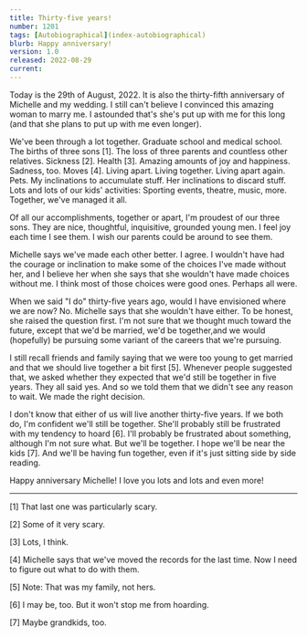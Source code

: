 ```yaml
---
title: Thirty-five years!
number: 1201
tags: [Autobiographical](index-autobiographical)
blurb: Happy anniversary!
version: 1.0
released: 2022-08-29
current: 
---
```

Today is the 29th of August, 2022.  It is also the thirty-fifth
anniversary of Michelle and my wedding.  I still can't believe I
convinced this amazing woman to marry me.  I astounded that's she's
put up with me for this long (and that she plans to put up with me
even longer).

We've been through a lot together.  Graduate school and medical
school.  The births of three sons [1].  The loss of three parents
and countless other relatives.  Sickness [2].  Health [3].  Amazing
amounts of joy and happiness.  Sadness, too.  Moves [4].  Living
apart.  Living together.  Living apart again.  Pets.  My inclinations
to accumulate stuff.  Her inclinations to discard stuff.  Lots and
lots of our kids' activities: Sporting events, theatre, music, more.
Together, we've managed it all.

Of all our accomplishments, together or apart, I'm proudest of our
three sons.  They are nice, thoughtful, inquisitive, grounded young
men.  I feel joy each time I see them.  I wish our parents could
be around to see them.

Michelle says we've made each other better.  I agree.  I wouldn't
have had the courage or inclination to make some of the choices
I've made without her, and I believe her when she says that she
wouldn't have made choices without me.  I think most of those choices
were good ones.  Perhaps all were.

When we said "I do" thirty-five years ago, would I have envisioned
where we are now?  No.  Michelle says that she wouldn't have either.
To be honest, she raised the question first.  I'm not sure that we
thought much toward the future, except that we'd be married, we'd
be together,and we would (hopefully) be pursuing some variant of
the careers that we're pursuing.

I still recall friends and family saying that we were too young to
get married and that we should live together a bit first [5].  Whenever
people suggested that, we asked whether they expected that we'd still
be together in five years.  They all said yes.  And so we told them that
we didn't see any reason to wait.  We made the right decision.

I don't know that either of us will live another thirty-five years.
If we both do, I'm confident we'll still be together.  She'll
probably still be frustrated with my tendency to hoard [6].  I'll
probably be frustrated about something, although I'm not sure what.
But we'll be together.  I hope we'll be near the kids [7].  And we'll
be having fun together, even if it's just sitting side by side reading.

Happy anniversary Michelle!  I love you lots and lots and even more!

---

[1] That last one was particularly scary.

[2] Some of it very scary.

[3] Lots, I think.

[4] Michelle says that we've moved the records for the last time.  Now I need
to figure out what to do with them.

[5] Note: That was my family, not hers.

[6] I may be, too.  But it won't stop me from hoarding.

[7] Maybe grandkids, too.
